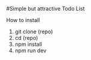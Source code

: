 #Simple but attractive Todo List

How to install
1. git clone (repo)
2. cd (repo)
3. npm install
4. npm run dev
